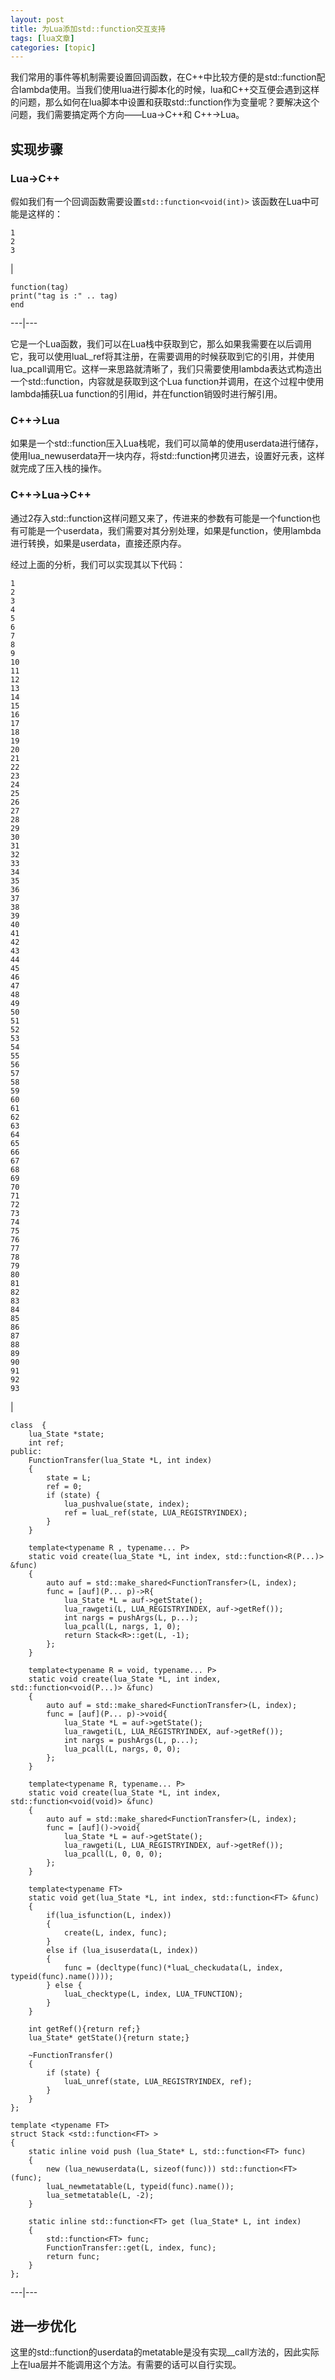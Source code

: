 ```yaml
---
layout: post
title: 为Lua添加std::function交互支持 
tags: [lua文章]
categories: [topic]
---
```

我们常用的事件等机制需要设置回调函数，在C++中比较方便的是std::function配合lambda使用。当我们使用lua进行脚本化的时候，lua和C++交互便会遇到这样的问题，那么如何在lua脚本中设置和获取std::function作为变量呢？要解决这个问题，我们需要搞定两个方向——Lua->C++和
C++->Lua。

## 实现步骤

### Lua->C++

假如我们有一个回调函数需要设置`std::function<void(int)>` 该函数在Lua中可能是这样的：  

    
    
    1  
    2  
    3  
    

|

    
    
    function(tag)  
    print("tag is :" .. tag)  
    end  
      
  
---|---  
  
它是一个Lua函数，我们可以在Lua栈中获取到它，那么如果我需要在以后调用它，我可以使用luaL_ref将其注册，在需要调用的时候获取到它的引用，并使用lua_pcall调用它。这样一来思路就清晰了，我们只需要使用lambda表达式构造出一个std::function，内容就是获取到这个Lua
function并调用，在这个过程中使用lambda捕获Lua function的引用id，并在function销毁时进行解引用。

### C++->Lua

如果是一个std::function压入Lua栈呢，我们可以简单的使用userdata进行储存，使用lua_newuserdata开一块内存，将std::function拷贝进去，设置好元表，这样就完成了压入栈的操作。

### C++->Lua->C++

通过2存入std::function这样问题又来了，传进来的参数有可能是一个function也有可能是一个userdata，我们需要对其分别处理，如果是function，使用lambda进行转换，如果是userdata，直接还原内存。

经过上面的分析，我们可以实现其以下代码：  

    
    
    1  
    2  
    3  
    4  
    5  
    6  
    7  
    8  
    9  
    10  
    11  
    12  
    13  
    14  
    15  
    16  
    17  
    18  
    19  
    20  
    21  
    22  
    23  
    24  
    25  
    26  
    27  
    28  
    29  
    30  
    31  
    32  
    33  
    34  
    35  
    36  
    37  
    38  
    39  
    40  
    41  
    42  
    43  
    44  
    45  
    46  
    47  
    48  
    49  
    50  
    51  
    52  
    53  
    54  
    55  
    56  
    57  
    58  
    59  
    60  
    61  
    62  
    63  
    64  
    65  
    66  
    67  
    68  
    69  
    70  
    71  
    72  
    73  
    74  
    75  
    76  
    77  
    78  
    79  
    80  
    81  
    82  
    83  
    84  
    85  
    86  
    87  
    88  
    89  
    90  
    91  
    92  
    93  
    

|

    
    
    class  {  
        lua_State *state;  
        int ref;  
    public:  
        FunctionTransfer(lua_State *L, int index)  
        {  
            state = L;  
            ref = 0;  
            if (state) {  
                lua_pushvalue(state, index);  
                ref = luaL_ref(state, LUA_REGISTRYINDEX);  
            }  
        }  
      
        template<typename R , typename... P>  
        static void create(lua_State *L, int index, std::function<R(P...)> &func)  
        {  
            auto auf = std::make_shared<FunctionTransfer>(L, index);  
            func = [auf](P... p)->R{  
                lua_State *L = auf->getState();  
                lua_rawgeti(L, LUA_REGISTRYINDEX, auf->getRef());  
                int nargs = pushArgs(L, p...);  
                lua_pcall(L, nargs, 1, 0);  
                return Stack<R>::get(L, -1);  
            };  
        }  
      
        template<typename R = void, typename... P>  
        static void create(lua_State *L, int index, std::function<void(P...)> &func)  
        {  
            auto auf = std::make_shared<FunctionTransfer>(L, index);  
            func = [auf](P... p)->void{  
                lua_State *L = auf->getState();  
                lua_rawgeti(L, LUA_REGISTRYINDEX, auf->getRef());  
                int nargs = pushArgs(L, p...);  
                lua_pcall(L, nargs, 0, 0);  
            };  
        }  
      
        template<typename R, typename... P>  
        static void create(lua_State *L, int index, std::function<void(void)> &func)  
        {  
            auto auf = std::make_shared<FunctionTransfer>(L, index);  
            func = [auf]()->void{  
                lua_State *L = auf->getState();  
                lua_rawgeti(L, LUA_REGISTRYINDEX, auf->getRef());  
                lua_pcall(L, 0, 0, 0);  
            };  
        }  
      
        template<typename FT>  
        static void get(lua_State *L, int index, std::function<FT> &func)  
        {  
            if(lua_isfunction(L, index))  
            {  
                create(L, index, func);  
            }  
            else if (lua_isuserdata(L, index))  
            {  
                func = (decltype(func)(*luaL_checkudata(L, index, typeid(func).name())));  
            } else {  
                luaL_checktype(L, index, LUA_TFUNCTION);  
            }  
        }  
      
        int getRef(){return ref;}  
        lua_State* getState(){return state;}  
      
        ~FunctionTransfer()  
        {  
            if (state) {  
                luaL_unref(state, LUA_REGISTRYINDEX, ref);  
            }  
        }  
    };  
      
    template <typename FT>  
    struct Stack <std::function<FT> >  
    {  
        static inline void push (lua_State* L, std::function<FT> func)  
        {  
            new (lua_newuserdata(L, sizeof(func))) std::function<FT>(func);  
            luaL_newmetatable(L, typeid(func).name());  
            lua_setmetatable(L, -2);  
        }  
      
        static inline std::function<FT> get (lua_State* L, int index)  
        {  
            std::function<FT> func;  
            FunctionTransfer::get(L, index, func);  
            return func;  
        }  
    };  
      
  
---|---  
  
## 进一步优化

这里的std::function的userdata的metatable是没有实现__call方法的，因此实际上在lua层并不能调用这个方法。有需要的话可以自行实现。